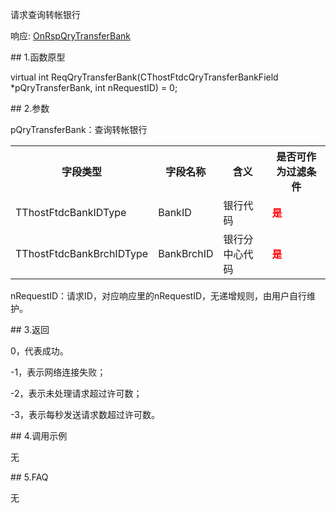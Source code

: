<p>请求查询转帐银行</p>
<p>响应: <a href="../../CTHOSTFTDCTRADERAPI/ONRSPQRYTRANSFERBANK/">OnRspQryTransferBank</a></p>
<span class="anchor" id="2cf4f548-17f8-4537-b3ce-04771d44105c"></span>
## 1.函数原型
<p>virtual int ReqQryTransferBank(CThostFtdcQryTransferBankField *pQryTransferBank, int nRequestID) = 0;</p>
<span class="anchor" id="0e636570-42e8-4c35-ad78-e1614e6b127e"></span>
## 2.参数
<p>pQryTransferBank：查询转帐银行</p>
<table><tr><th style="TEXT-ALIGN: center;">字段类型</th><th style="TEXT-ALIGN: center;">字段名称</th><th style="TEXT-ALIGN: center;">含义</th><th style="TEXT-ALIGN: center;">是否可作为过滤条件</th></tr><tr><td style="TEXT-ALIGN: left;">TThostFtdcBankIDType</td>
<td style="TEXT-ALIGN: left;">BankID</td>
<td style="TEXT-ALIGN: left;">银行代码</td>
<td style="TEXT-ALIGN: left;"><strong><font color="#FF0000">是</font></strong></td>
</tr>
<tr><td style="TEXT-ALIGN: left;">TThostFtdcBankBrchIDType</td>
<td style="TEXT-ALIGN: left;">BankBrchID</td>
<td style="TEXT-ALIGN: left;">银行分中心代码</td>
<td style="TEXT-ALIGN: left;"><strong><font color="#FF0000">是</font></strong></td>
</tr>
</table>
<p>nRequestID：请求ID，对应响应里的nRequestID，无递增规则，由用户自行维护。</p>
<span class="anchor" id="837a2e37-ce95-4bac-9c4d-eec6e81d2b3c"></span>
## 3.返回
<p>0，代表成功。</p>
<p>-1，表示网络连接失败；</p>
<p>-2，表示未处理请求超过许可数；</p>
<p>-3，表示每秒发送请求数超过许可数。</p>
<span class="anchor" id="ea9b3790-cc55-47f3-bda1-afda82f1528d"></span>
## 4.调用示例
<p>无</p>
<span class="anchor" id="4d8a0047-f738-460c-940c-fe7a637876f7"></span>
## 5.FAQ
<p>无</p>
